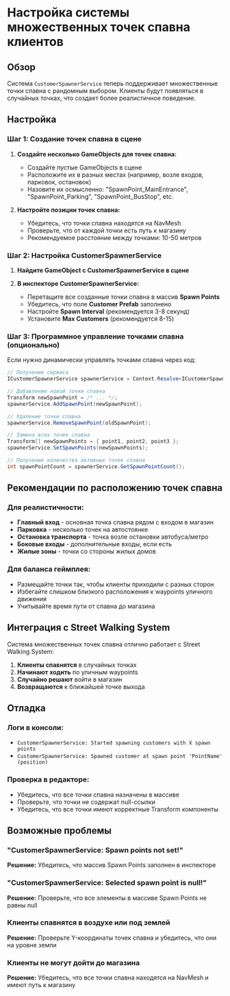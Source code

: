 # Настройка системы множественных точек спавна клиентов

## Обзор

Система `CustomerSpawnerService` теперь поддерживает множественные точки спавна с рандомным выбором. Клиенты будут появляться в случайных точках, что создает более реалистичное поведение.

## Настройка

### Шаг 1: Создание точек спавна в сцене

1. **Создайте несколько GameObjects для точек спавна:**
   - Создайте пустые GameObjects в сцене
   - Расположите их в разных местах (например, возле входов, парковок, остановок)
   - Назовите их осмысленно: "SpawnPoint_MainEntrance", "SpawnPoint_Parking", "SpawnPoint_BusStop", etc.

2. **Настройте позиции точек спавна:**
   - Убедитесь, что точки спавна находятся на NavMesh
   - Проверьте, что от каждой точки есть путь к магазину
   - Рекомендуемое расстояние между точками: 10-50 метров

### Шаг 2: Настройка CustomerSpawnerService

1. **Найдите GameObject с CustomerSpawnerService в сцене**

2. **В инспекторе CustomerSpawnerService:**
   - Перетащите все созданные точки спавна в массив **Spawn Points**
   - Убедитесь, что поле **Customer Prefab** заполнено
   - Настройте **Spawn Interval** (рекомендуется 3-8 секунд)
   - Установите **Max Customers** (рекомендуется 8-15)

### Шаг 3: Программное управление точками спавна (опционально)

Если нужно динамически управлять точками спавна через код:

```csharp
// Получение сервиса
ICustomerSpawnerService spawnerService = Context.Resolve<ICustomerSpawnerService>();

// Добавление новой точки спавна
Transform newSpawnPoint = /* ... */;
spawnerService.AddSpawnPoint(newSpawnPoint);

// Удаление точки спавна
spawnerService.RemoveSpawnPoint(oldSpawnPoint);

// Замена всех точек спавна
Transform[] newSpawnPoints = { point1, point2, point3 };
spawnerService.SetSpawnPoints(newSpawnPoints);

// Получение количества активных точек спавна
int spawnPointCount = spawnerService.GetSpawnPointCount();
```

## Рекомендации по расположению точек спавна

### Для реалистичности:
- **Главный вход** - основная точка спавна рядом с входом в магазин
- **Парковка** - несколько точек на автостоянке
- **Остановка транспорта** - точка возле остановки автобуса/метро
- **Боковые входы** - дополнительные входы, если есть
- **Жилые зоны** - точки со стороны жилых домов

### Для баланса геймплея:
- Размещайте точки так, чтобы клиенты приходили с разных сторон
- Избегайте слишком близкого расположения к waypoints уличного движения
- Учитывайте время пути от спавна до магазина

## Интеграция с Street Walking System

Система множественных точек спавна отлично работает с Street Walking System:

1. **Клиенты спавнятся** в случайных точках
2. **Начинают ходить** по уличным waypoints
3. **Случайно решают** войти в магазин
4. **Возвращаются** к ближайшей точке выхода

## Отладка

### Логи в консоли:
- `CustomerSpawnerService: Started spawning customers with X spawn points`
- `CustomerSpawnerService: Spawned customer at spawn point 'PointName' (position)`

### Проверка в редакторе:
- Убедитесь, что все точки спавна назначены в массиве
- Проверьте, что точки не содержат null-ссылки
- Убедитесь, что все точки имеют корректные Transform компоненты

## Возможные проблемы

### "CustomerSpawnerService: Spawn points not set!"
**Решение:** Убедитесь, что массив Spawn Points заполнен в инспекторе

### "CustomerSpawnerService: Selected spawn point is null!"
**Решение:** Проверьте, что все элементы в массиве Spawn Points не равны null

### Клиенты спавнятся в воздухе или под землей
**Решение:** Проверьте Y-координаты точек спавна и убедитесь, что они на уровне земли

### Клиенты не могут дойти до магазина
**Решение:** Убедитесь, что все точки спавна находятся на NavMesh и имеют путь к магазину 